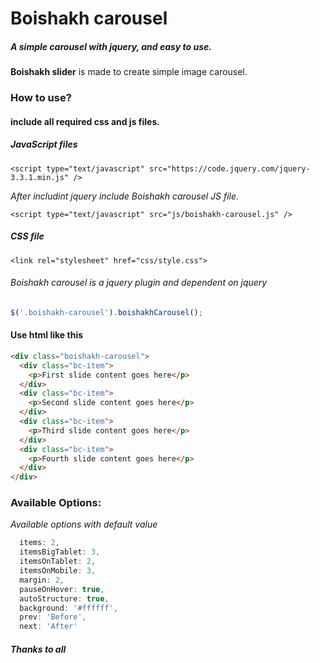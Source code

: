 # Boishakh carousel
##### A simple carousel with jquery, and easy to use.
**Boishakh slider** is made to create simple image carousel.
### How to use?
#### include all required css and js files.
##### *JavaScript files*
```
<script type="text/javascript" src="https://code.jquery.com/jquery-3.3.1.min.js" />
```
_After includint jquery include Boishakh carousel JS file._
```
<script type="text/javascript" src="js/boishakh-carousel.js" />
```
##### *CSS file*
```
<link rel="stylesheet" href="css/style.css">
```
###### _Boishakh carousel is a jquery plugin and dependent on jquery_

```javascript
$('.boishakh-carousel').boishakhCarousel();
```
#### Use html like this
```html
<div class="boishakh-carousel">
  <div class="bc-item">
    <p>First slide content goes here</p>
  </div>
  <div class="bc-item">
    <p>Second slide content goes here</p>
  </div>
  <div class="bc-item">
    <p>Third slide content goes here</p>
  </div>
  <div class="bc-item">
    <p>Fourth slide content goes here</p>
  </div>
</div>
````
### Available Options:
_Available options with default value_
```javascript
  items: 2,
  itemsBigTablet: 3,
  itemsOnTablet: 2,
  itemsOnMobile: 3,
  margin: 2,
  pauseOnHover: true,
  autoStructure: true,
  background: '#ffffff',
  prev: 'Before',
  next: 'After'
```
###### **_Thanks to all_**